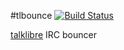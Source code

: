 #tlbounce [![Build Status](https://travis-ci.org/talklibre/tlbounce.png?branch=master)](https://travis-ci.org/talklibre/tlbounce)

[talklibre](https://github.com/talklibre/vision) IRC bouncer


